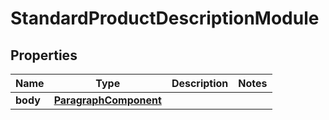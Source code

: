 
# StandardProductDescriptionModule

## Properties
Name | Type | Description | Notes
------------ | ------------- | ------------- | -------------
**body** | [**ParagraphComponent**](ParagraphComponent.md) |  | 



